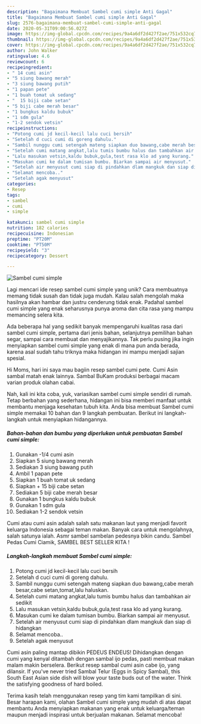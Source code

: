 ```yaml
---
description: "Bagaimana Membuat Sambel cumi simple Anti Gagal"
title: "Bagaimana Membuat Sambel cumi simple Anti Gagal"
slug: 2576-bagaimana-membuat-sambel-cumi-simple-anti-gagal
date: 2020-05-31T09:00:56.027Z
image: https://img-global.cpcdn.com/recipes/9a4a6df2d427f2ae/751x532cq70/sambel-cumi-simple-foto-resep-utama.jpg
thumbnail: https://img-global.cpcdn.com/recipes/9a4a6df2d427f2ae/751x532cq70/sambel-cumi-simple-foto-resep-utama.jpg
cover: https://img-global.cpcdn.com/recipes/9a4a6df2d427f2ae/751x532cq70/sambel-cumi-simple-foto-resep-utama.jpg
author: John Walker
ratingvalue: 4.6
reviewcount: 6
recipeingredient:
- " 14 cumi asin"
- "5 siung bawang merah"
- "3 siung bawang putih"
- "1 papan pete"
- "1 buah tomat uk sedang"
- "  15 biji cabe setan"
- "5 biji cabe merah besar"
- "1 bungkus kaldu bubuk"
- "1 sdm gula"
- "1-2 sendok vetsin"
recipeinstructions:
- "Potong cumi jd kecil-kecil lalu cuci bersih"
- "Setelah d cuci cumi di goreng dahulu."
- "Sambil nunggu cumi setengah mateng siapkan duo bawang,cabe merah besar,cabe setan,tomat,lalu haluskan."
- "Setelah cumi matang angkat,lalu tumis bumbu halus dan tambahkan air sedikit"
- "Lalu masukan vetsin,kaldu bubuk,gula,test rasa klo ad yang kurang."
- "Masukan cumi ke dalam tumisan bumbu. Biarkan sampai air menyusut."
- "Setelah air menyusut cumi siap di pindahkan dlam mangkuk dan siap di hidangkan"
- "Selamat mencoba.."
- "Setelah agak menyusut"
categories:
- Resep
tags:
- sambel
- cumi
- simple

katakunci: sambel cumi simple 
nutrition: 182 calories
recipecuisine: Indonesian
preptime: "PT20M"
cooktime: "PT50M"
recipeyield: "3"
recipecategory: Dessert

---
```



![Sambel cumi simple](https://img-global.cpcdn.com/recipes/9a4a6df2d427f2ae/751x532cq70/sambel-cumi-simple-foto-resep-utama.jpg)

Lagi mencari ide resep sambel cumi simple yang unik? Cara membuatnya memang tidak susah dan tidak juga mudah. Kalau salah mengolah maka hasilnya akan hambar dan justru cenderung tidak enak. Padahal sambel cumi simple yang enak seharusnya punya aroma dan cita rasa yang mampu memancing selera kita.

Ada beberapa hal yang sedikit banyak mempengaruhi kualitas rasa dari sambel cumi simple, pertama dari jenis bahan, selanjutnya pemilihan bahan segar, sampai cara membuat dan menyajikannya. Tak perlu pusing jika ingin menyiapkan sambel cumi simple yang enak di mana pun anda berada, karena asal sudah tahu triknya maka hidangan ini mampu menjadi sajian spesial.

Hi Moms, hari ini saya mau bagiin resep sambel cumi pete. Cumi Asin sambal matah enak lainnya. Sambal BuKam produksi berbagai macam varian produk olahan cabai.


Nah, kali ini kita coba, yuk, variasikan sambel cumi simple sendiri di rumah. Tetap berbahan yang sederhana, hidangan ini bisa memberi manfaat untuk membantu menjaga kesehatan tubuh kita. Anda bisa membuat Sambel cumi simple memakai 10 bahan dan 9 langkah pembuatan. Berikut ini langkah-langkah untuk menyiapkan hidangannya.

<!--inarticleads1-->

##### Bahan-bahan dan bumbu yang diperlukan untuk pembuatan Sambel cumi simple:

1. Gunakan  -1/4 cumi asin
1. Siapkan 5 siung bawang merah
1. Sediakan 3 siung bawang putih
1. Ambil 1 papan pete
1. Siapkan 1 buah tomat uk sedang
1. Siapkan  + 15 biji cabe setan
1. Sediakan 5 biji cabe merah besar
1. Gunakan 1 bungkus kaldu bubuk
1. Gunakan 1 sdm gula
1. Sediakan 1-2 sendok vetsin


Cumi atau cumi asin adalah salah satu makanan laut yang menjadi favorit keluarga Indonesia sebagai teman makan. Banyak cara untuk mengolahnya, salah satunya ialah. Asmr sambel sambelan pedesnya bikin candu. Sambel Pedas Cumi Ciamik, SAMBEL BEST SELLER KITA ! 

<!--inarticleads2-->

##### Langkah-langkah membuat Sambel cumi simple:

1. Potong cumi jd kecil-kecil lalu cuci bersih
1. Setelah d cuci cumi di goreng dahulu.
1. Sambil nunggu cumi setengah mateng siapkan duo bawang,cabe merah besar,cabe setan,tomat,lalu haluskan.
1. Setelah cumi matang angkat,lalu tumis bumbu halus dan tambahkan air sedikit
1. Lalu masukan vetsin,kaldu bubuk,gula,test rasa klo ad yang kurang.
1. Masukan cumi ke dalam tumisan bumbu. Biarkan sampai air menyusut.
1. Setelah air menyusut cumi siap di pindahkan dlam mangkuk dan siap di hidangkan
1. Selamat mencoba..
1. Setelah agak menyusut


Cumi asin paling mantap dibikin PEDEUS ENDEUS! Dihidangkan dengan cumi yang kenyal ditambah dengan sambal ijo pedas, pasti membuat makan malam makin berselera. Berikut resep sambal cumi asin cabe ijo, yang dilansir. If you&#39;ve never tried Sambal Telur (Eggs in Spicy Sambal), this South East Asian side dish will blow your taste buds out of the water. Think the satisfying goodness of hard boiled. 

Terima kasih telah menggunakan resep yang tim kami tampilkan di sini. Besar harapan kami, olahan Sambel cumi simple yang mudah di atas dapat membantu Anda menyiapkan makanan yang enak untuk keluarga/teman maupun menjadi inspirasi untuk berjualan makanan. Selamat mencoba!
